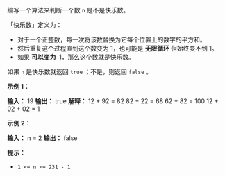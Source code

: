 编写一个算法来判断一个数 `n` 是不是快乐数。

「快乐数」定义为：

*   对于一个正整数，每一次将该数替换为它每个位置上的数字的平方和。
*   然后重复这个过程直到这个数变为 1，也可能是 **无限循环** 但始终变不到 1。
*   如果 **可以变为**  1，那么这个数就是快乐数。

如果 `n` 是快乐数就返回 `true` ；不是，则返回 `false` 。

**示例 1：** 

**输入：** 19
**输出：** true
**解释：**  12 + 92 = 82
82 + 22 = 68
62 + 82 = 100
12 + 02 + 02 = 1

**示例 2：** 

**输入：** n = 2
**输出：** false

**提示：** 

*   `1 <= n <= 231 - 1`